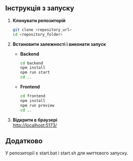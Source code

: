 ## Інструкція з запуску

1. **Клонувати репозиторій**
   ```sh
   git clone <repository_url>
   cd <repository_folder>
   ```  

2. **Встановити залежності і виконати запуск**
    - **Backend**
      ```sh
      cd backend
      npm install
      npm run start
      cd ..
      ```
    - **Frontend**
      ```sh
      cd frontend
      npm install
      npm run preview
      cd ..
      ```

3. **Відкрити в браузері**  
   [http://localhost:5173/](http://localhost:5173/)

## Додатково

У репозиторії є start.bat і start.sh для миттєвого запуску.
